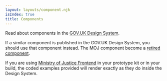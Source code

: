 ```yaml
---
layout: layouts/component.njk
isIndex: true
title: Components
---
```


Read about components in the [GOV.UK Design System](https://design-system.service.gov.uk/components/).

If a similar component is published in the GOV.UK Design System, you should use that component instead. The MOJ component become a [retired component](retired-components).

If you are using [Ministry of Justice Frontend](https://github.com/ministryofjustice/moj-frontend) in your prototype kit or in your build, the coded examples provided will render exactly as they do inside the Design System.



<!-- See all the [components in the backlog](https://github.com/ministryofjustice/moj-design-system-backlog/issues). -->
